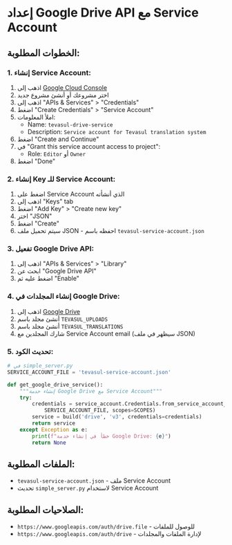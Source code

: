 # إعداد Google Drive API مع Service Account

## الخطوات المطلوبة:

### 1. إنشاء Service Account:
1. اذهب إلى [Google Cloud Console](https://console.cloud.google.com/)
2. اختر مشروعك أو أنشئ مشروع جديد
3. اذهب إلى "APIs & Services" > "Credentials"
4. اضغط "Create Credentials" > "Service Account"
5. املأ المعلومات:
   - Name: `tevasul-drive-service`
   - Description: `Service account for Tevasul translation system`
6. اضغط "Create and Continue"
7. في "Grant this service account access to project":
   - Role: `Editor` أو `Owner`
8. اضغط "Done"

### 2. إنشاء Key للـ Service Account:
1. اضغط على Service Account الذي أنشأته
2. اذهب إلى "Keys" tab
3. اضغط "Add Key" > "Create new key"
4. اختر "JSON"
5. اضغط "Create"
6. سيتم تحميل ملف JSON - احفظه باسم `tevasul-service-account.json`

### 3. تفعيل Google Drive API:
1. اذهب إلى "APIs & Services" > "Library"
2. ابحث عن "Google Drive API"
3. اضغط عليه ثم "Enable"

### 4. إنشاء المجلدات في Google Drive:
1. اذهب إلى [Google Drive](https://drive.google.com/)
2. أنشئ مجلد باسم `TEVASUL_UPLOADS`
3. أنشئ مجلد باسم `TEVASUL_TRANSLATIONS`
4. شارك المجلدين مع Service Account email (سيظهر في ملف JSON)

### 5. تحديث الكود:
```python
# في simple_server.py
SERVICE_ACCOUNT_FILE = 'tevasul-service-account.json'

def get_google_drive_service():
    """إنشاء خدمة Google Drive مع Service Account"""
    try:
        credentials = service_account.Credentials.from_service_account_file(
            SERVICE_ACCOUNT_FILE, scopes=SCOPES)
        service = build('drive', 'v3', credentials=credentials)
        return service
    except Exception as e:
        print(f"خطأ في إنشاء خدمة Google Drive: {e}")
        return None
```

## الملفات المطلوبة:
- `tevasul-service-account.json` - ملف Service Account
- تحديث `simple_server.py` لاستخدام Service Account

## الصلاحيات المطلوبة:
- `https://www.googleapis.com/auth/drive.file` - للوصول للملفات
- `https://www.googleapis.com/auth/drive` - لإدارة الملفات والمجلدات



